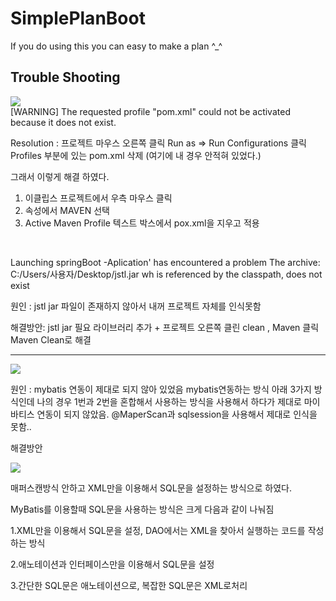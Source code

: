 # SimplePlanBoot
If you do using this you can easy to make a plan ^_^

## Trouble Shooting
<div>
<img src="https://i.imgur.com/VBoXQmg.png">
</div>
[WARNING] The requested profile "pom.xml" could not be activated because it does not exist. 

Resolution : 
프로젝트 마우스 오른쪽 클릭
Run as => Run Configurations 클릭 
Profiles 부분에 있는 pom.xml 삭제 (여기에 내 경우 안적혀 있었다.)

그래서 이렇게 해결 하였다.
1. 이클립스 프로젝트에서 우측 마우스 클릭
2. 속성에서 MAVEN 선택
3. Active Maven Profile 텍스트 박스에서 pox.xml을 지우고 적용

<br/>


Launching springBoot -Aplication' has encountered a problem
The archive: C:/Users/사용자/Desktop/jstl.jar wh is referenced by the classpath, does not exist

원인 : jstl jar 파일이 존재하지 않아서 내꺼 프로젝트 자체를 인식못함 

해결방안: jstl jar 필요 라이브러리 추가  + 프로젝트 오른쪽 클린  clean   , Maven 클릭  Maven Clean로 해결 

---

<div>
<img src="https://i.imgur.com/6sSfJXW.png">
</div>

원인 : mybatis 연동이 제대로 되지 않아 있었음  mybatis연동하는 방식 아래 3가지 방식인데 나의 경우 1번과 2번을 혼합해서 사용하는 방식을 
       사용해서 하다가 제대로 마이바티스 연동이 되지 않았음. @MaperScan과  sqlsession을 사용해서 제대로 인식을 못함.. 

해결방안 
<div>
<img src="https://i.imgur.com/ErgEwT4.png">  
</div>

매퍼스캔방식 안하고  XML만을 이용해서 SQL문을 설정하는 방식으로 하였다. 

MyBatis를 이용할때 SQL문을 사용하는 방식은 크게 다음과 
같이 나눠짐

1.XML만을 이용해서 SQL문을 설정, DAO에서는 XML을 찾아서 
  실행하는 코드를 작성하는 방식

2.애노테이션과 인터페이스만을 이용해서 SQL문을 설정 

3.간단한 SQL문은 애노테이션으로, 복잡한 SQL문은 XML로처리
